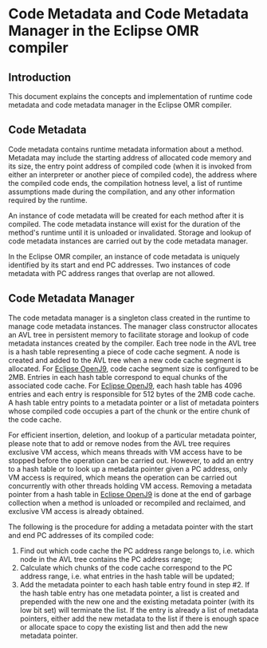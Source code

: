<!--
Copyright (c) 2017, 2017 IBM Corp. and others

This program and the accompanying materials are made available under
the terms of the Eclipse Public License 2.0 which accompanies this
distribution and is available at https://www.eclipse.org/legal/epl-2.0/
or the Apache License, Version 2.0 which accompanies this distribution and
is available at https://www.apache.org/licenses/LICENSE-2.0.

This Source Code may also be made available under the following
Secondary Licenses when the conditions for such availability set
forth in the Eclipse Public License, v. 2.0 are satisfied: GNU
General Public License, version 2 with the GNU Classpath
Exception [1] and GNU General Public License, version 2 with the
OpenJDK Assembly Exception [2].

[1] https://www.gnu.org/software/classpath/license.html
[2] http://openjdk.java.net/legal/assembly-exception.html

SPDX-License-Identifier: EPL-2.0 OR Apache-2.0 OR GPL-2.0 WITH Classpath-exception-2.0 OR LicenseRef-GPL-2.0 WITH Assembly-exception
-->

# Code Metadata and Code Metadata Manager in the Eclipse OMR compiler

## Introduction

This document explains the concepts and implementation of runtime
code metadata and code metadata manager in the Eclipse OMR compiler.

## Code Metadata

Code metadata contains runtime metadata information about a method. 
Metadata may include the starting address of allocated code memory and its size, 
the entry point address of compiled code (when it is invoked from either 
an interpreter or another piece of compiled code), the address where the 
compiled code ends, the compilation hotness level, a list of runtime assumptions 
made during the compilation, and any other information required by the runtime.

An instance of code metadata will be created for each method after
it is compiled. The code metadata instance will exist for the duration of the 
method's runtime until it is unloaded or invalidated. Storage and 
lookup of code metadata instances are carried out by the code metadata manager.

In the Eclipse OMR compiler, an instance of code metadata is uniquely identified 
by its start and end PC addresses. Two instances of code metadata with PC address 
ranges that overlap are not allowed.

## Code Metadata Manager

The code metadata manager is a singleton class created in the runtime to manage 
code metadata instances. The manager class constructor allocates an AVL tree 
in persistent memory to facilitate storage and lookup of code metadata instances 
created by the compiler. Each tree node in the AVL tree is a hash table representing 
a piece of code cache segment. A node is created and added to the AVL tree when a 
new code cache segment is allocated. For [Eclipse OpenJ9](https://github.com/eclipse/openj9), 
code cache segment size is configured to be 2MB. Entries in each hash table correspond 
to equal chunks of the associated code cache. For [Eclipse OpenJ9](https://github.com/eclipse/openj9), 
each hash table has 4096 entries and each entry is responsible for 512 bytes of the 2MB 
code cache. A hash table entry points to a metadata pointer or a list of metadata 
pointers whose compiled code occupies a part of the chunk or the entire chunk of 
the code cache.

For efficient insertion, deletion, and lookup of a particular metadata pointer, 
please note that to add or remove nodes from the AVL tree requires exclusive VM access, 
which means threads with VM access have to be stopped before the operation 
can be carried out. However, to add an entry to a hash table or to look up a metadata 
pointer given a PC address, only VM access is required, which means the operation can be 
carried out concurrently with other threads holding VM access. Removing a metadata 
pointer from a hash table in [Eclipse OpenJ9](https://github.com/eclipse/openj9) is 
done at the end of garbage collection when a method is unloaded or recompiled and 
reclaimed, and exclusive VM access is already obtained.

The following is the procedure for adding a metadata pointer with the start 
and end PC addresses of its compiled code:

1. Find out which code cache the PC address range belongs to, i.e. which node in 
the AVL tree contains the PC address range;
2. Calculate which chunks of the code cache correspond to the PC address 
range, i.e. what entries in the hash table will be updated;
3. Add the metadata pointer to each hash table entry found in step #2. If 
the hash table entry has one metadata pointer, a list is created and 
prepended with the new one and the existing metadata pointer (with its
low bit set) will terminate the list. If the entry is already a list of metadata 
pointers, either add the new metadata to the list if there is enough space 
or allocate space to copy the existing list and then add the new metadata pointer.


